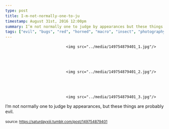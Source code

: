 ```yaml
---
type: post
title: I-m-not-normally-one-to-ju
timestamp: August 31st, 2016 12:00pm
summary: I’m not normally one to judge by appearances but these things are probably evilp 
tags: ["evil", "bugs", "red", "horned", "macro", "insect", "photography"]
---
```



                               <img src="../media/149754879401_1.jpg"/>
                           

                                                                                                                           

                               <img src="../media/149754879401_2.jpg"/>
                           

                                                                                                                           

                               <img src="../media/149754879401_3.jpg"/>
                           

                                                                                                                      
I’m not normally one to judge by appearances, but these things are probably evil.
 
                                    
                
                
                
                
                                
<small>source: https://saturdayxiii.tumblr.com/post/149754879401</small>